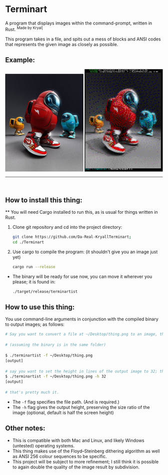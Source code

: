 # Terminart

A program that displays images within the command-prompt, written in Rust.
<sup> Made by Kryal|</sup>


This program takes in a file, and spits out a mess of blocks and ANSI codes that represents the given image as closely as possible.

## Example:

<img alt="Before Conversion" src="Sus.jpg" width=250px> <img alt="After Conversion" src="TextSus.png"  width=250px>


---
<br>

## How to install this thing:
** You will need Cargo installed to run this, as is usual for things written in Rust.

1. Clone git repository and cd into the project directory:
    ```sh
    git clone https://github.com/Da-Real-KryallTerminart;
    cd ./Terminart
    ```

2. Use cargo to compile the program: (it shouldn't give you an image just yet)
    ```sh
    cargo run --release
    ```

* The binary will be ready for use now, you can move it wherever you please; it is found in:
    ```fs
    ./target/release/terminartist
    ```

## How to use this thing:
You use command-line arguments in conjunction with the compiled binary to output images; as follows: <br>

```sh
# Say you want to convert a file at ~/Desktop/thing.png to an image, the command would be this:

# (assuming the binary is in the same folder)

$ ./terminartist -f ~/Desktop/thing.png
[output]

# say you want to set the height in lines of the output image to 32; the command will then be the following:
$ ./terminartist -f ~/Desktop/thing.png -h 32
[output]

# that's pretty much it.
```

* The `-f` flag specifies the file path. (And is required.)
* The `-h` flag gives the output height, preserving the size ratio of the image (optional, default is half the screen height)

## Other notes:
* This is compatible with both Mac and Linux, and likely Windows (untested) operating systems.
* This thing makes use of the Floyd–Steinberg dithering algorithm as well as ANSI 256 colour sequences to be specific.
* This project will be subject to more refinement; I still think it is possible to again double the quality of the image result by subdivision.